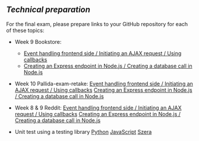 <!--
[badcat-cohort](https://github.com/greenfox-academy/badcat-syllabus)

[my first-ish website](https://github.com/primerwe/primerwe.github.io)

[The RPG](https://github.com/greenfox-academy/primerwe/tree/master/week-05)

[ToDo-App](https://github.com/greenfox-academy/primerwe-todo-app)

[Exam-Trial-Basic](https://github.com/primerwe/exam-trial-basics)

[Pallida-basic-exam](https://github.com/greenfox-academy/primerwe/tree/master/week-05/day-4)

[Corsac-basic-exam](https://github.com/primerwe/corsac-basic-exam)

[Pallida-orientation-exam](https://github.com/greenfox-academy/primerwe/tree/master/week-10/pallida-exam)

[Pallida-orientation-exam-retake](https://github.com/greenfox-academy/primerwe/tree/master/week-10/pallida-exam-retake)
-->

## *Technical preparation*

For the final exam, please prepare links to your GitHub repository for each of these topics:

- Week 9 Bookstore:
    - [Event handling frontend side / Initiating an AJAX request / Using callbacks](https://github.com/greenfox-academy/primerwe/blob/master/week-09/day-5/assets/frontend.js)
    - [Creating an Express endpoint in Node.js / Creating a database call in Node.js](https://github.com/greenfox-academy/primerwe/blob/master/week-09/day-5/bookstore.js)

- Week 10 Pallida-exam-retake:
    [Event handling frontend side / Initiating an AJAX request / Using callbacks](https://github.com/greenfox-academy/primerwe/blob/master/week-10/pallida-exam-retake/assets/frontend.js)
    [Creating an Express endpoint in Node.js / Creating a database call in Node.js](https://github.com/greenfox-academy/primerwe/blob/master/week-10/pallida-exam-retake/backend.js)

- Week 8 & 9 Reddit:
    [Event handling frontend side / Initiating an AJAX request / Using callbacks](https://github.com/greenfox-academy/primerwe/blob/master/week-08/day-4/js/main.js)
    [Creating an Express endpoint in Node.js / Creating a database call in Node.js](https://github.com/greenfox-academy/primerwe/blob/master/week-09/day-5/reddit-backend-sql.js)

- Unit test using a testing library 
    [Python](https://github.com/greenfox-academy/primerwe/tree/master/week-04/day-3)
    [JavaScript](https://github.com/greenfox-academy/primerwe/tree/master/week-09/day-3)
    [Szera](https://github.com/greenfox-academy/huli-szera-frontend/blob/feature/story/TUR-75/src/app/user.service.spec.ts)
